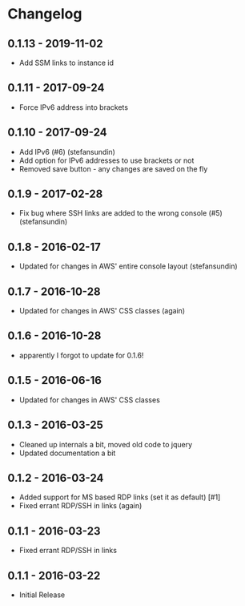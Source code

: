 # Changelog

## 0.1.13 - 2019-11-02
- Add SSM links to instance id

## 0.1.11 - 2017-09-24
- Force IPv6 address into brackets

## 0.1.10 - 2017-09-24
- Add IPv6 (#6) (stefansundin)
- Add option for IPv6 addresses to use brackets or not
- Removed save button - any changes are saved on the fly

## 0.1.9 - 2017-02-28
- Fix bug where SSH links are added to the wrong console (#5) (stefansundin)

## 0.1.8 - 2016-02-17
- Updated for changes in AWS' entire console layout (stefansundin)

## 0.1.7 - 2016-10-28
- Updated for changes in AWS' CSS classes (again)

## 0.1.6 - 2016-10-28
- apparently I forgot to update for 0.1.6!

## 0.1.5 - 2016-06-16
- Updated for changes in AWS' CSS classes

## 0.1.3 - 2016-03-25
- Cleaned up internals a bit, moved old code to jquery
- Updated documentation a bit

## 0.1.2 - 2016-03-24
- Added support for MS based RDP links (set it as default) [#1]
- Fixed errant RDP/SSH in links (again)

## 0.1.1 - 2016-03-23
- Fixed errant RDP/SSH in links

## 0.1.1 - 2016-03-22
- Initial Release
